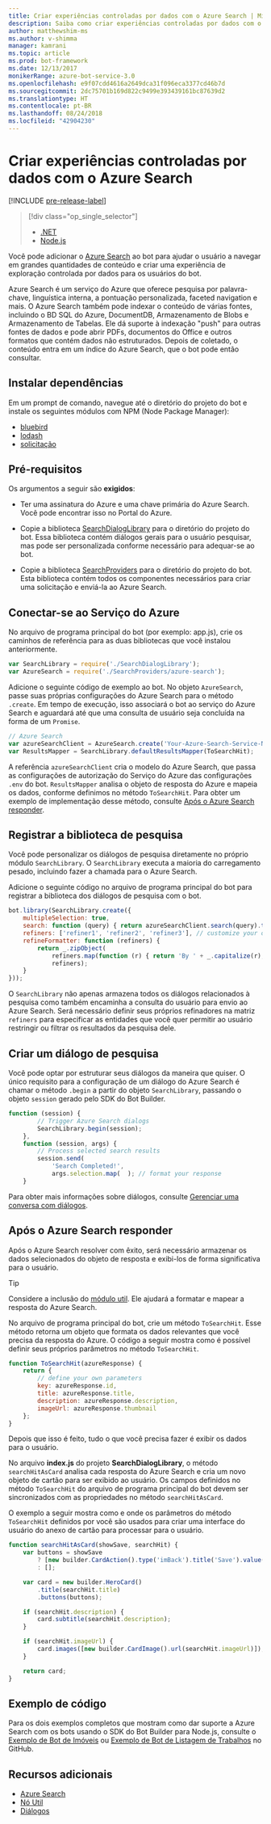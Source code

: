 ```yaml
---
title: Criar experiências controladas por dados com o Azure Search | Microsoft Docs
description: Saiba como criar experiências controladas por dados com o Azure Search e ajudar os usuários a navegar em grandes quantidades de conteúdo em um bot com o SDK do Bot Builder para Node.js e Azure Search.
author: matthewshim-ms
ms.author: v-shimma
manager: kamrani
ms.topic: article
ms.prod: bot-framework
ms.date: 12/13/2017
monikerRange: azure-bot-service-3.0
ms.openlocfilehash: e9f07cdd4616a2649dca31f096eca3377cd46b7d
ms.sourcegitcommit: 2dc75701b169d822c9499e393439161bc87639d2
ms.translationtype: HT
ms.contentlocale: pt-BR
ms.lasthandoff: 08/24/2018
ms.locfileid: "42904230"
---
```

# <a name="create-data-driven-experiences-with-azure-search"></a>Criar experiências controladas por dados com o Azure Search 

[!INCLUDE [pre-release-label](../includes/pre-release-label-v3.md)]

> [!div class="op_single_selector"]
> - [.NET](../dotnet/bot-builder-dotnet-search-azure.md)
> - [Node.js](../nodejs/bot-builder-nodejs-search-azure.md)

Você pode adicionar o [ Azure Search][search] ao bot para ajudar o usuário a navegar em grandes quantidades de conteúdo e criar uma experiência de exploração controlada por dados para os usuários do bot.

Azure Search é um serviço do Azure que oferece pesquisa por palavra-chave, linguística interna, a pontuação personalizada, faceted navigation e mais. O Azure Search também pode indexar o conteúdo de várias fontes, incluindo o BD SQL do Azure, DocumentDB, Armazenamento de Blobs e Armazenamento de Tabelas. Ele dá suporte à indexação "push" para outras fontes de dados e pode abrir PDFs, documentos do Office e outros formatos que contém dados não estruturados. Depois de coletado, o conteúdo entra em um índice do Azure Search, que o bot pode então consultar.

## <a name="install-dependencies"></a>Instalar dependências

Em um prompt de comando, navegue até o diretório do projeto do bot e instale os seguintes módulos com NPM (Node Package Manager):

* [bluebird](https://www.npmjs.com/package/bluebird)
* [lodash](https://www.npmjs.com/package/lodash)
* [solicitação](https://www.npmjs.com/package/request)

## <a name="prerequisites"></a>Pré-requisitos

Os argumentos a seguir são **exigidos**: 
- Ter uma assinatura do Azure e uma chave primária do Azure Search. Você pode encontrar isso no Portal do Azure.
- Copie a biblioteca [SearchDialogLibrary](https://github.com/Microsoft/botBuilder-Samples/tree/master/Node/demo-Search/SearchDialogLibrary) para o diretório do projeto do bot. Essa biblioteca contém diálogos gerais para o usuário pesquisar, mas pode ser personalizada conforme necessário para adequar-se ao bot. 

- Copie a biblioteca [SearchProviders](https://github.com/Microsoft/botBuilder-Samples/tree/master/Node/demo-Search/SearchProviders) para o diretório do projeto do bot. Esta biblioteca contém todos os componentes necessários para criar uma solicitação e enviá-la ao Azure Search.

## <a name="connect-to-the-azure-service"></a>Conectar-se ao Serviço do Azure 

No arquivo de programa principal do bot (por exemplo: app.js), crie os caminhos de referência para as duas bibliotecas que você instalou anteriormente. 

```javascript
var SearchLibrary = require('./SearchDialogLibrary');
var AzureSearch = require('./SearchProviders/azure-search');
```

Adicione o seguinte código de exemplo ao bot. No objeto `AzureSearch`, passe suas próprias configurações do Azure Search para o método `.create`. Em tempo de execução, isso associará o bot ao serviço do Azure Search e aguardará até que uma consulta de usuário seja concluída na forma de um `Promise`.  

```javascript
// Azure Search
var azureSearchClient = AzureSearch.create('Your-Azure-Search-Service-Name', 'Your-Azure-Search-Primary-Key', 'Your-Azure-Search-Service-Index');
var ResultsMapper = SearchLibrary.defaultResultsMapper(ToSearchHit);
```

 A referência `azureSearchClient` cria o modelo do Azure Search, que passa as configurações de autorização do Serviço do Azure das configurações `.env` do bot. 
 `ResultsMapper` analisa o objeto de resposta do Azure e mapeia os dados, conforme definimos no método `ToSearchHit`. Para obter um exemplo de implementação desse método, consulte [Após o Azure Search responder](#after-azure-search-responds).

## <a name="register-the-search-library"></a>Registrar a biblioteca de pesquisa
Você pode personalizar os diálogos de pesquisa diretamente no próprio módulo `SearchLibrary`. O `SearchLibrary` executa a maioria do carregamento pesado, incluindo fazer a chamada para o Azure Search. 

Adicione o seguinte código no arquivo de programa principal do bot para registrar a biblioteca dos diálogos de pesquisa com o bot. 

```javascript
bot.library(SearchLibrary.create({
    multipleSelection: true,
    search: function (query) { return azureSearchClient.search(query).then(ResultsMapper); },
    refiners: ['refiner1', 'refiner2', 'refiner3'], // customize your own refiners 
    refineFormatter: function (refiners) {
        return _.zipObject(
            refiners.map(function (r) { return 'By ' + _.capitalize(r); }),
            refiners);
    }
}));
```
O `SearchLibrary` não apenas armazena todos os diálogos relacionados à pesquisa como também encaminha a consulta do usuário para envio ao Azure Search. Será necessário definir seus próprios refinadores na matriz `refiners` para especificar as entidades que você quer permitir ao usuário restringir ou filtrar os resultados da pesquisa dele.  

## <a name="create-a-search-dialog"></a>Criar um diálogo de pesquisa

Você pode optar por estruturar seus diálogos da maneira que quiser. O único requisito para a configuração de um diálogo do Azure Search é chamar o método `.begin` a partir do objeto `SearchLibrary`, passando o objeto `session` gerado pelo SDK do Bot Builder. 

```javascript
function (session) {
        // Trigger Azure Search dialogs 
        SearchLibrary.begin(session);
    },
    function (session, args) {
        // Process selected search results
        session.send(
            'Search Completed!',
            args.selection.map(  ); // format your response 
    }
```
Para obter mais informações sobre diálogos, consulte [Gerenciar uma conversa com diálogos](bot-builder-nodejs-dialog-manage-conversation.md).

## <a name="after-azure-search-responds"></a>Após o Azure Search responder 

Após o Azure Search resolver com êxito, será necessário armazenar os dados selecionados do objeto de resposta e exibi-los de forma significativa para o usuário.

> [!TIP]
> Considere a inclusão do [módulo util][NodeUtil]. Ele ajudará a formatar e mapear a resposta do Azure Search.

No arquivo de programa principal do bot, crie um método `ToSearchHit`. Esse método retorna um objeto que formata os dados relevantes que você precisa da resposta do Azure. O código a seguir mostra como é possível definir seus próprios parâmetros no método `ToSearchHit`. 
 
 ```javascript
 function ToSearchHit(azureResponse) {
     return {
         // define your own parameters 
         key: azureResponse.id,
         title: azureResponse.title,
         description: azureResponse.description,
         imageUrl: azureResponse.thumbnail
     };
 }
```
Depois que isso é feito, tudo o que você precisa fazer é exibir os dados para o usuário. 

 No arquivo **index.js** do projeto **SearchDialogLibrary**, o método `searchHitAsCard` analisa cada resposta do Azure Search e cria um novo objeto de cartão para ser exibido ao usuário. Os campos definidos no método `ToSearchHit` do arquivo de programa principal do bot devem ser sincronizados com as propriedades no método `searchHitAsCard`. 

O exemplo a seguir mostra como e onde os parâmetros do método `ToSearchHit` definidos por você são usados para criar uma interface do usuário do anexo de cartão para processar para o usuário. 

```javascript
function searchHitAsCard(showSave, searchHit) {
    var buttons = showSave
        ? [new builder.CardAction().type('imBack').title('Save').value(searchHit.key)]
        : [];

    var card = new builder.HeroCard()
        .title(searchHit.title) 
        .buttons(buttons);

    if (searchHit.description) {
        card.subtitle(searchHit.description);
    }

    if (searchHit.imageUrl) {
        card.images([new builder.CardImage().url(searchHit.imageUrl)]);
    }

    return card;
}
```

## <a name="sample-code"></a>Exemplo de código

Para os dois exemplos completos que mostram como dar suporte a Azure Search com os bots usando o SDK do Bot Builder para Node.js, consulte o [Exemplo de Bot de Imóveis](https://github.com/Microsoft/BotBuilder-Samples/tree/master/Node/demo-Search/RealEstateBot) ou [Exemplo de Bot de Listagem de Trabalhos](https://github.com/Microsoft/BotBuilder-Samples/tree/master/Node/demo-Search/JobListingBot) no GitHub. 

## <a name="additional-resources"></a>Recursos adicionais

* [Azure Search][search]
* [Nó Util][NodeUtil]
* [Diálogos](bot-builder-nodejs-dialog-manage-conversation.md)

[NodeUtil]: https://nodejs.org/api/util.html
[search]: /azure/search/search-what-is-azure-search
